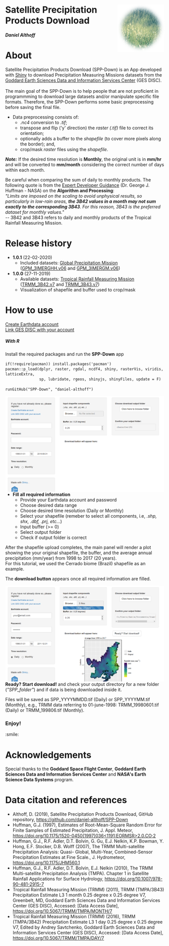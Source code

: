 <div class="fluid-row" id="header">
    <img src='/www/rain.png' height='150' width='auto' align='right'>
    <h1 class="title toc-ignore">Satellite Precipitation Products Download</h1>
    <h4 class="author"><em>Daniel Althoff</em></h4>
</div>

# About

Satellite Precipitation Products Download (SPP-Down) is an App developed with <a href='https://shiny.rstudio.com/' target='blank'>Shiny</a> to download Precipitation Measuring Missions datasets from the <a href='https://disc.gsfc.nasa.gov/datasets/' target='blank'>Goddard Earth Sciences Data and Information Services Center</a> (GES DISC).<br> <br>
The main goal of the SPP-Down is to help people that are not proficient in programmming to download large datasets and/or manipulate specific file formats. Therefore, the SPP-Down performs some basic preprocessing before saving the final file.

* Data preprocessing consists of:
    * <em>.nc4</em> conversion to <em>.tif</em>;
    * transpose and flip ('y' direction) the <em>raster (.tif)</em> file to correct its orientation;
    * optionally adds a buffer to the <em>shapefile</em> (to cover more pixels along the border); and,
    * crop/mask <em>raster</em> files using the <em>shapefile</em>.
    
<b><em>Note:</em></b> If the desired time resolution is <b>Monthly</b>, the original unit is in <b>mm/hr</b> and will be converted to <b>mm/month</b> considering the correct number of days within each month.<br>
   
Be careful when comparing the sum of daily to monthly products. The following quote is from the <a href='https://climatedataguide.ucar.edu/climate-data/trmm-tropical-rainfall-measuring-mission?qt-climatedatasetmaintabs=1#qt-climatedatasetmaintabs' target='blank'>Expert Developer Guidance</a> (Dr. George J. Huffman - NASA) on the <b>Algorithm and Processing</b>:<br>
 <em>"Limits are imposed on the scaling to avoid unphysical results, so particularly in low-rain areas, <b>the 3B42 values in a month may not sum exactly to the corresponding 3B43</b>. For this reason, 3B43 is the preferred dataset for monthly values."</em> <br>
 -- 3B42 and 3B43 refers to daily and monthly products of the Tropical Rainfall Measuring Mission.

# Release history

* <b>1.0.1</b> (22-02-2020)
    * Included datasets: <a href='https://pmm.nasa.gov/data-access/downloads/gpm' target='blank'>Global Precipitation Mission</a> (<a href='https://disc.gsfc.nasa.gov/datasets/GPM_3IMERGHH_06/summary' target='blank'>GPM_3IMERGHH.v06</a> and <a href='https://disc.gsfc.nasa.gov/datasets/GPM_3IMERGM_06/summary' target='blank'>GPM_3IMERGM.v06</a>)
* <b>1.0.0</b> (27-11-2019)
    * Available datasets: <a href='https://pmm.nasa.gov/data-access/dohttps://disc.gsfc.nasa.gov/datasets/GPM_3IMERGHH_06/summarywnloads/trmm' target='blank'>Tropical Rainfall Measuring Mission</a> (<a href='https://disc.gsfc.nasa.gov/datasets/TRMM_3B42_Daily_7/summary' target='blank'>TRMM_3B42.v7</a> and <a href='https://disc.gsfc.nasa.gov/datasets/TRMM_3B43_7/summary' target='blank'>TRMM_3B43.v7</a>) 
    * Visualization of shapefile and buffer used to crop/mask

# How to use

<a href='https://urs.earthdata.nasa.gov/home' target='blank'>Create Earthdata account</a><br>
<a href='https://disc.gsfc.nasa.gov/earthdata-login' target='blank'>Link GES DISC with your account</a>

<!--<h4>1. Open the <b>SPP-Down</b> app</h4>
<h6>With ShinyApp</h6>
<p>Access the <a href="https://daniel-althoff.shinyapps.io/SPP-Down/" target="blank">SPP-Down</a> app directly in shinyapps.io.</p>-->

<h5>With R </h5>
<p>Install the required packages and run the <b>SPP-Down</b> app</p>

```{r setup}
if(!require(pacman)) install.packages('pacman')
pacman::p_load(dplyr, raster, rgdal, ncdf4, shiny, rasterVis, viridis, latticeExtra,
               sp, lubridate, rgeos, shinyjs, shinyFiles, update = F)
               
runGitHub("SPP-Down", "daniel-althoff")
```


<img src="./misc/fig1.png"
     style="float: left; margin-right: 10px;" />

* <b>Fill all required information</b> 
    * Provide your Earthdata account and password
    * Choose desired data range
    * Choose desired time resolution (Daily or Monthly)
    * Select your shapefile (remeber to select all components, i.e, <em>.shp, shx, .dbf, .prj, etc...</em>)
    * Input buffer (>= 0)
    * Select output folder
    * Check if output folder is correct
    
<p> After the shapefile upload completes, the main panel will render a plot showing the your original shapefile, the buffer, and the average annual precipitation (mm/year) from 1998 to 2017 (20 years). <br>
 For this tutorial, we used the Cerrado biome (Brazil) shapefile as an example. </p> 
<p>The <b>download button</b> appears once all required information are filled.
  
<img src="./misc/fig2.png"
     style="float: left; margin-right: 10px;" />
     
<p><b>Ready? Start download!</b> and check your output directory for a new folder (<em>"SPP_folder"</em>) and if data is being downloaded inside it.</p>
<p> Files will be saved as SPP_YYYYMMDD.tif (Daily) or SPP_YYYYMM.tif (Monthly), e.g., TRMM data referring to 01-june-1998: TRMM_19980601.tif (Daily) or TRMM_199806.tif (Monthly).</p>

<h3>Enjoy!</h3>
:smile:

# Acknowledgements

Special thanks to the <b>Goddard Space Flight Center</b>, <b>Goddard Earth Sciences Data and Information Services Center</b> and <b>NASA's Earth Science Data Systems</b> program.

# Data citation and references

* Althoff, D. (2019), Satellite Precipitation Products Download, GitHub repository, https://github.com/daniel-althoff/SPP-Down
* Huffman, G.J. (1997), Estimates of Root-Mean-Square Random Error for Finite Samples of Estimated Precipitation, J. Appl. Meteor, [https://doi.org/10.1175/1520-0450(1997)036<1191:EORMSR>2.0.CO;2](https://doi.org/10.1175/1520-0450(1997)036<1191:EORMSR>2.0.CO;2)
* Huffman, G.J., R.F. Adler, D.T. Bolvin, G. Gu, E.J. Nelkin, K.P. Bowman, Y. Hong, E.F. Stocker, D.B. Wolff (2007), The TRMM Multi-satellite Precipitation Analysis: Quasi- Global, Multi-Year, Combined-Sensor Precipitation Estimates at Fine Scale., J. Hydrometeor, https://doi.org/10.1175/JHM560.1
* Huffman, G.J., R.F. Adler, D.T. Bolvin, E.J. Nelkin (2010), The TRMM Multi-satellite Precipitation Analysis (TMPA). Chapter 1 in Satellite Rainfall Applications for Surface Hydrology, https://doi.org/10.1007/978-90-481-2915-7
* Tropical Rainfall Measuring Mission (TRMM) (2011), TRMM (TMPA/3B43) Precipitation Estimate L3 1 month 0.25 degree x 0.25 degree V7, Greenbelt, MD, Goddard Earth Sciences Data and Information Services Center (GES DISC), Accessed: [Data Access Date], https://doi.org/10.5067/TRMM/TMPA/MONTH/7
* Tropical Rainfall Measuring Mission (TRMM) (2016), TRMM (TMPA/3B42) Precipitation Estimate L3 1 day 0.25 degree x 0.25 degree V7, Edited by Andrey Savtchenko, Goddard Earth Sciences Data and Information Services Center (GES DISC), Accessed: [Data Access Date], https://doi.org/10.5067/TRMM/TMPA/DAY/7


